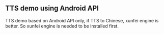 ## TTS demo using Android API

TTS demo based on Android API only, if TTS to Chinese, xunfei engine is better. So xunfei engine is needed to be installed first.

